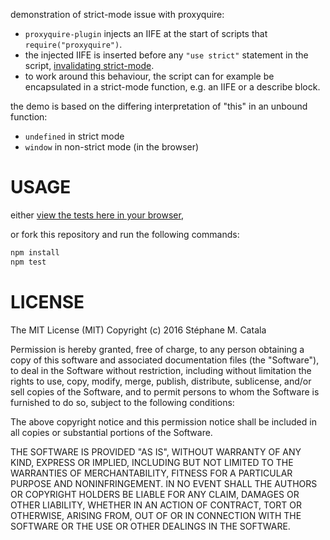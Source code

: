 demonstration of strict-mode issue with proxyquire:
* `proxyquire-plugin` injects an IIFE at the start of scripts that `require("proxyquire")`.
* the injected IIFE is inserted before any `"use strict"` statement in the script,
[invalidating strict-mode](https://developer.mozilla.org/en-US/docs/Web/JavaScript/Reference/Strict_mode).
* to work around this behaviour, the script can for example be encapsulated
in a strict-mode function, e.g. an IIFE or a describe block.

the demo is based on the differing interpretation of "this" in an unbound function:
* `undefined` in strict mode
* `window` in non-strict mode (in the browser)

# USAGE
either [view the tests here in your browser](https://cdn.rawgit.com/smcatala/proxyquire-strict-mode-issue/v1.0.0/spec/web/index.html),

or fork this repository and run the following commands:
```bash
npm install
npm test
```

# LICENSE
The MIT License (MIT)
Copyright (c) 2016 Stéphane M. Catala

Permission is hereby granted, free of charge, to any person obtaining a copy of this software and associated documentation files (the "Software"), to deal in the Software without restriction, including without limitation the rights to use, copy, modify, merge, publish, distribute, sublicense, and/or sell copies of the Software, and to permit persons to whom the Software is furnished to do so, subject to the following conditions:

The above copyright notice and this permission notice shall be included in all copies or substantial portions of the Software.

THE SOFTWARE IS PROVIDED "AS IS", WITHOUT WARRANTY OF ANY KIND, EXPRESS OR IMPLIED, INCLUDING BUT NOT LIMITED TO THE WARRANTIES OF MERCHANTABILITY, FITNESS FOR A PARTICULAR PURPOSE AND NONINFRINGEMENT. IN NO EVENT SHALL THE AUTHORS OR COPYRIGHT HOLDERS BE LIABLE FOR ANY CLAIM, DAMAGES OR OTHER LIABILITY, WHETHER IN AN ACTION OF CONTRACT, TORT OR OTHERWISE, ARISING FROM, OUT OF OR IN CONNECTION WITH THE SOFTWARE OR THE USE OR OTHER DEALINGS IN THE SOFTWARE.